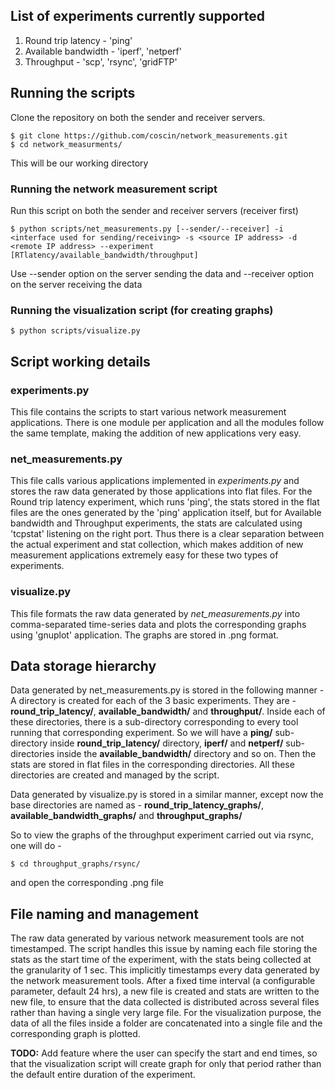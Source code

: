 ## List of experiments currently supported
1. Round trip latency - 'ping'
2. Available bandwidth - 'iperf', 'netperf'
3. Throughput - 'scp', 'rsync', 'gridFTP'

## Running the scripts
Clone the repository on both the sender and receiver servers. 
```shell
$ git clone https://github.com/coscin/network_measurements.git
$ cd network_measurments/
```
This will be our working directory

### Running the network measurement script
Run this script on both the sender and receiver servers (receiver first)

```shell
$ python scripts/net_measurements.py [--sender/--receiver] -i <interface used for sending/receiving> -s <source IP address> -d <remote IP address> --experiment [RTlatency/available_bandwidth/throughput]
```

Use --sender option on the server sending the data and --receiver option on the server receiving the data

### Running the visualization script (for creating graphs)
```shell
$ python scripts/visualize.py
```

## Script working details

### experiments.py
This file contains the scripts to start various network measurement applications. There is one module per application and all the modules follow the same template, making the addition of new applications very easy.

### net_measurements.py
This file calls various applications implemented in *experiments.py* and stores the raw data generated by those applications into flat files. For the Round trip latency experiment, which runs 'ping', the stats stored in the flat files are the ones generated by the 'ping' application itself, but for Available bandwidth and Throughput experiments, the stats are calculated using 'tcpstat' listening on the right port. Thus there is a clear separation between the actual experiment and stat collection, which makes addition of new measurement applications extremely easy for these two types of experiments.

### visualize.py
This file formats the raw data generated by *net_measurements.py* into comma-separated time-series data and plots the corresponding graphs using 'gnuplot' application. The graphs are stored in .png format.

## Data storage hierarchy
Data generated by net_measurements.py is stored in the following manner -
A directory is created for each of the 3 basic experiments. They are - **round_trip_latency/**, **available_bandwidth/** and **throughput/**. Inside each of these directories, there is a sub-directory corresponding to every tool running that corresponding experiment. So we will have a **ping/** sub-directory inside **round_trip_latency/** directory, **iperf/** and **netperf/** sub-directories inside the **available_bandwidth/** directory and so on. Then the stats are stored in flat files in the corresponding directories. All these directories are created and managed by the script.

Data generated by visualize.py is stored in a similar manner, except now the base directories are named as - **round_trip_latency_graphs/**, **available_bandwidth_graphs/** and **throughput_graphs/**

So to view the graphs of the throughput experiment carried out via rsync, one will do -
```shell
$ cd throughput_graphs/rsync/
```
and open the corresponding .png file

## File naming and management
The raw data generated by various network measurement tools are not timestamped. The script handles this issue by naming each file storing the stats as the start time of the experiment, with the stats being collected at the granularity of 1 sec. This implicitly timestamps every data generated by the network measurement tools. After a fixed time interval (a configurable parameter, default 24 hrs), a new file is created and stats are written to the new file, to ensure that the data collected is distributed across several files rather than having a single very large file. For the visualization purpose, the data of all the files inside a folder are concatenated into a single file and the corresponding graph is plotted.

**TODO:** Add feature where the user can specify the start and end times, so that the visualization script will create graph for only that period rather than the default entire duration of the experiment.



